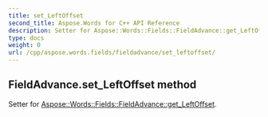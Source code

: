 ```yaml
---
title: set_LeftOffset
second_title: Aspose.Words for C++ API Reference
description: Setter for Aspose::Words::Fields::FieldAdvance::get_LeftOffset. 
type: docs
weight: 0
url: /cpp/aspose.words.fields/fieldadvance/set_leftoffset/
---
```

## FieldAdvance.set_LeftOffset method


Setter for [Aspose::Words::Fields::FieldAdvance::get_LeftOffset](./get_leftoffset/).

